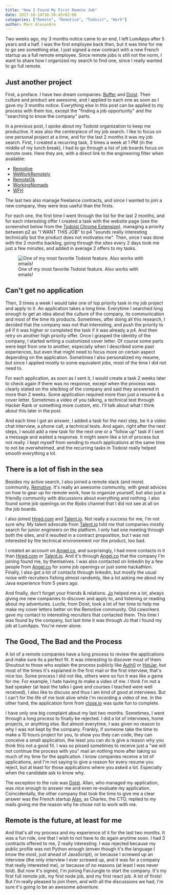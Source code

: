 ```yaml
---
title: "How I Found My First Remote Job"
date: 2017-10-14T16:38:45+02:00
categories: ["Remote", "Remotive", "Todoist", "Work"]
author: Marc Alexandre
---
```


Two weeks ago, my 3 months notice came to an end, I left LumApps after 5 years and a half. I was the first employee back then, but it was time for me to go see something else. I just signed a new contract with a new French startup as a full remote employee. Since remote jobs is still not the norm, I want to share how I organized my search to find one, since I really wanted to go full remote.

<!-- more -->

## Just another project

First, a preface. I have two dream companies: [Buffer] and [Doist]. Their culture and product are awesome, and I applied to each one as soon as I gave my 3 months notice. Everything else in this post can be applied to my process with them too, except the "finding a job opportunity" and the "searching to know the company" parts.

In a previous post, I spoke about my Todoist organization to keep me productive. It was also the centerpiece of my job search. I like to focus on one personal project at a time, and for the last 2 months it was my job search. First, I created a recurring task, 3 times a week at 1 PM (in the middle of my lunch break), I had to go through a list of job boards focus on remote ones. Here they are, with a direct link to the engineering filter when available:

- [Remotive](https://remotive.io/find-a-job/#s=1)
- [WeWorkRemotely](https://weworkremotely.com/categories/2-programming/jobs#intro)
- [RemoteOk](https://remoteok.io/remote-dev-jobs)
- [WorkingNomads](https://www.workingnomads.co/jobs?category=development)
- [WFH](https://www.wfh.io/categories/1-remote-software-development/jobs)

The last two also manage freelance contracts, and since I wanted to join a new company, they were less useful than the firsts.

For each one, the first time I went through the list for the last 2 months, and for each interesting offer I created a task with the website page (see the screenshot below from the [Todoist Chrome Extension](https://chrome.google.com/webstore/detail/todoist-to-do-list-and-ta/jldhpllghnbhlbpcmnajkpdmadaolakh?hl=en)), managing a priority between p2 as "I WANT THIS JOB" to p4 "sounds really interesting technically but the product does not motivates me". Then, once I was done with the 2 months backlog, going through the sites every 2 days took me just a few minutes, and added in average 2 offers to my tasks.

<figure>
    <img src="/img/how-i-found-my-first-remote-job/todoist-website-as-task.png" alt="One of my most favorite Todoist feature. Also works with emails!">
    <figcaption>One of my most favorite Todoist feature. Also works with emails!</figcaption>
</figure>

## Can't get no application

Then, 3 times a week I would take one of top priority task in my job project and apply to it. An application takes a long time. Everytime I searched long enough to get an idea about the culture of the company, its communication and most of the time its products. Sometimes, after doing all this research, I decided that the company was not that interesting, and push the priority to p4 if it was higher or completed the task if it was already a p4. And then retry on another high priority offer. Once I grasped the identity of the company, I started writing a customized cover letter. Of course some parts were kept from one to another, especially when I described some past experiences, but even that might need to focus more on certain aspect depending on the application. Sometimes I also personalized my resume, but since I applied mostly to some equivalent jobs, most of the time I did not need to.

For each application, as soon as I sent it, I would create a task 2 weeks later to check again if there was no response, except when the process was clearly stated on the site/blog of the company and said they answered in more than 2 weeks. Some application required more than just a resume & a cover letter. Sometimes a video of you talking, a technical test through Hacker Rank or something more custom, etc. I'll talk about what I think about this later in the post.

And each time I got an answer, I added a task for the next step, be it a video chat interview, a phone call, a technical tests. And again, right after the next steps, I would add a new task for the next one or a "follow up" task if I sent a message and waited a response. It might seem like a lot of process but not really. I kept myself from sending to much applications at the same time to not be overwhelmed, and the recurring tasks in Todoist really helped smooth everything a lot.

## There is a lot of fish in the sea

Besides my active search, I also joined a remote slack (and more) community, [Remotive](https://remotive.io/). It's really an awesome community, with great advices on how to gear up for remote work, how to organize yourself, but also just a friendly community with discussions about everything and nothing. I also found some job openings on the #jobs channel that I did not see at all on the job boards.

I also joined [Hired.com] and [Talent.io]. Not really a success for me, I'm not sure why. My talent advocate from [Talent.io] told me that companies mostly search for junior engineers on the platform. I only had one meeting through both the sites, and it resulted in a contract proposition, but I was not interested by the technical environement nor the product, too bad.

I created an account on [Angel.co], and surprisingly, I had more contacts in it than [Hired.com] or [Talent.io]. And it's through [Angel.co] that the company I'm joining found me, by themselves. I was also contacted on linkedin by a few people from [Angel.co] for some job openings or just some hackathlon. Finally, I also got a lot of contacts through linkedin, but mostly the usual noise with recruiters fishing almost randomly, like a lot asking me about my Java experience from 5 years ago.

And finally, don't forget your friends & relations. [Jo](https://medium.com/@djo) helped me a lot, always giving me new companies to discover and apply to, and listening or reading about my adventures. Lucile, from Doist, took a lot of her time to help me make my cover letters better on the Remotive community. Old coworkers gave my contact to interesting recruiters that contacted them. This time I was found by the company, but last time it was through Jo that I found my job at LumApps. You're never alone.

## The Good, The Bad and the Process

A lot of a remote companies have a long process to review the applications and make sure its a perfect fit. It was interesting to discover most of them. Shoutout to those who explain the process publicly like [Auth0](https://auth0.com/) or [HotJar](https://www.hotjar.com/), but most of the times it's explained in the first mail or the first interview, that's nice too. Some process I did not like, others were so fun it was like a game for me. For example, I hate having to make a video of me. I think I'm not a bad speaker (at least the talks I gave and courses I teached were well received), I also like to discuss and thus I am kind of good at interviews. But I can't for the life of me look alive while I'm recording a video of me. In the other hand, the application form from [close.io](https://close.io/) was quite fun to complete.

I have only one big complaint about my last two months. Sometimes, I went through a long process to finally be rejected. I did a lot of interviews, home projects, or anything else. But almost everytime, I was given no reason to why I was not kept by the company. Frankly, if someone take the time to make a 10 hours project for you, to show you they can code, they can conceive a small application, the least you can do is give a reason why you think this not a good fit. I was so pissed sometimes to receive just a "we will not continue the process with you" mail an nothing more after taking so much of my time for the application. I know companies receive a lot of applications, and I'm not saying to give a reason for every resume you reject, but at least for those applications where you asked a lot. Especially when the candidate ask to know why.

The exception to the rule was [Doist]. Allan, who managed my application, was nice enough to answer me and even re-evaluate my application. Coincidentally, the other company that took the time to give me a clear answer was the French startup [Alan](https://alan.eu/), as Charles, the CTO, replied to my mails giving me the reason why he chose not to work with me.

## Remote is the future, at least for me

And that's all my process and my experience of it for the last two months. It was a fun ride, one that I wish to not have to do again anytime soon. I had 3 contracts offered to me, 2 really interesting. I was rejected because my public profile was not Python enough (enven though it's the language I know the most, just ahead of JavaScript), or because I screwed up an interview (the only interview I ever screwed up, and it was for a company that really interested me), or because of no reasons (at least I was never told). But now it's signed, I'm joining FairJungle to start the company. It's my first full remote job, my first node job, and my first react job. A lot of firsts! But I'm really pleased to join them, and with all the discussions we had, I'm sure it's going to be an awesome adventure.

[Angel.co]: https://angel.co/
[Buffer]: https://buffer.com/
[Doist]: https://doist.com/
[Hired.com]: https://hired.com
[Talent.io]: https://talent.io
